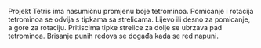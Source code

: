 Projekt Tetris ima nasumičnu promjenu boje tetrominoa.
Pomicanje i rotacija tetrominoa se odvija s tipkama sa strelicama. Lijevo ili desno za pomicanje, a gore za rotaciju.
Pritiscima tipke strelice za dolje se ubrzava pad tetrominoa.
Brisanje punih redova se događa kada se red napuni.
